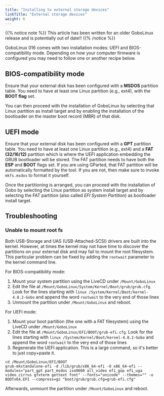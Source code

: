```yaml
---
title: "Installing to external storage devices"
linkTitle: "External storage devices"
weight: 6
---
```


{{% notice note %}} This article has been written for an older GoboLinux
 release and is potentially out of date!! {{% /notice %}}

GoboLinux 016 comes with two installation modes: UEFI and BIOS-compatibility
mode. Depending on how your computer firmware is configured you may need to
follow one or another recipe below.

## BIOS-compatibility mode

Ensure that your external disk has been configured with a **MSDOS** partition
table. You need to have at least one Linux partition (e.g., ext4), with the
**BOOT flag** set.

You can then proceed with the installation of GoboLinux by selecting that Linux
partition as install target and by enabling the installation of the bootloader
on the master boot record (MBR) of that disk.

## UEFI mode

Ensure that your external disk has been configured with a **GPT** partition
table. You need to have at least one Linux partition (e.g., ext4) and a **FAT
(32/16/12)** partition which is where the UEFI application embedding the GRUB
bootloader will be stored. The FAT partition needs to have both the **ESP** and
**BOOT** flags set. If you are using GParted, that FAT partition will be
automatically formatted by the tool. If you are not, then make sure to invoke
`mkfs.msdos` to format it yourself.

Once the partitioning is arranged, you can proceed with the installation of Gobo
by selecting the Linux partition as system install target and by selecting the
FAT partition (also called _EFI System Partition_) as bootloader install target.

## Troubleshooting

### Unable to mount root fs

Both USB-Storage and UAS (USB-Attached-SCSI) drivers are built into the kernel.
However, at times the kernel may not have time to discover the partitions on
your external disk and may fail to mount the root filesystem. This particular
problem can be fixed by adding the `rootwait` parameter to the kernel command
line.

For BIOS-compatibility mode:

1. Mount your system partition using the LiveCD under `/Mount/GoboLinux`
2. Edit the file at `/Mount/GoboLinux/System/Kernel/Boot/grub/grub.cfg`. Look
   for the lines starting with `linux /System/Kernel/Boot/kernel-4.8.2-Gobo` and
   append the word `rootwait` to the very end of those lines
3. Unmount the partition under `/Mount/GoboLinux` and reboot.

For UEFI mode:

1. Mount your boot partition (the one with a FAT filesystem) using the LiveCD
   under `/Mount/GoboLinux`
2. Edit the file at `/Mount/GoboLinux/EFI/BOOT/grub-efi.cfg`. Look for the lines
   starting with `linux /System/Kernel/Boot/kernel-4.8.2-Gobo` and append the
   word `rootwait` to the very end of those lines
3. Regenerate the UEFI application. This is a large command, so it's better to
   just copy+paste it.

```fish
cd /Mount/GoboLinux/EFI/BOOT
grub-mkstandalone-efi -d /lib/grub/x86_64-efi -O x86_64-efi --modules="part_gpt part_msdos iso9660 all_video efi_gop efi_uga video_cirrus gfxterm gettext font" --fonts="unicode" --themes="" -o BOOTx64.EFI --compress=gz "boot/grub/grub.cfg=grub-efi.cfg"
```

Afterwards, unmount the partition under `/Mount/GoboLinux` and reboot.
